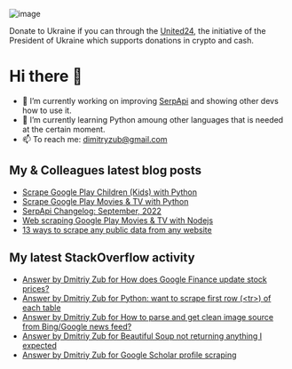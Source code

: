 ![image](https://user-images.githubusercontent.com/78694043/173765763-2ac383da-2612-45c3-b7fc-819728ab8c0d.png)

Donate to Ukraine if you can through the [United24](https://u24.gov.ua/), the initiative of the President of Ukraine which supports donations in crypto and cash.

# Hi there 👋

- 🔭 I’m currently working on improving [SerpApi](https://github.com/serpapi) and showing other devs how to use it.
- 🌱 I’m currently learning Python amoung other languages that is needed at the certain moment.
- 📫 To reach me: dimitryzub@gmail.com


## My & Сolleagues latest blog posts
<!-- BLOG-POST-LIST:START -->
- [Scrape Google Play Children &lpar;Kids&rpar; with Python](https://serpapi.com/blog/scrape-google-play-children-kids-with-python/)
- [Scrape Google Play Movies &amp; TV with Python](https://serpapi.com/blog/scrape-google-play-movies-and-tv-with-python/)
- [SerpApi Changelog: September, 2022](https://serpapi.com/blog/serpapi-chanelog-september-2022/)
- [Web scraping Google Play Movies &amp; TV with Nodejs](https://serpapi.com/blog/web-scraping-google-play-movies-tv-with-nodejs/)
- [13 ways to scrape any public data from any website](https://serpapi.com/blog/13-ways-to-scrape-any-data-from-any-website/)
<!-- BLOG-POST-LIST:END -->

## My latest StackOverflow activity
<!-- STACKOVERFLOW:START -->
- [Answer by Dmitriy Zub for How does Google Finance update stock prices?](https://stackoverflow.com/questions/16485511/how-does-google-finance-update-stock-prices/74042072#74042072)
- [Answer by Dmitriy Zub for Python: want to scrape first row &lpar;&lt;tr&gt;&rpar; of each table](https://stackoverflow.com/questions/74040999/python-want-to-scrape-first-row-tr-of-each-table/74041552#74041552)
- [Answer by Dmitriy Zub for How to parse and get clean image source from Bing/Google news feed?](https://stackoverflow.com/questions/57373536/how-to-parse-and-get-clean-image-source-from-bing-google-news-feed/74040648#74040648)
- [Answer by Dmitriy Zub for Beautiful Soup not returning anything I expected](https://stackoverflow.com/questions/65158345/beautiful-soup-not-returning-anything-i-expected/74039427#74039427)
- [Answer by Dmitriy Zub for Google Scholar profile scraping](https://stackoverflow.com/questions/74034290/google-scholar-profile-scraping/74037936#74037936)
<!-- STACKOVERFLOW:END -->

